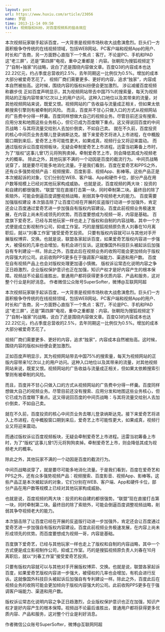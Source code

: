 ```yaml
---
layout: post
url: https://www.huxiu.com/article/23056
name: 罗超
time: 2013-11-14 09:50
title: 视频版权纠纷，对百度视频系的狙击效应
---
```

本次视频玩家联手起诉百度，一大背景是视频市场秋收大战愈演愈烈。巨头们一方面积极争夺传统的在线视频领域，包括WEB网站、PC客户端和视频App的用户、时长和广告商，另一方面野心直指下一个焦点：客厅。不论是PC、手机和PAD这“老三屏”，还是“第四屏”电视，重中之重都是：内容。张朝阳为搜狐视频定下了“自制+独家”的战略，说白了还是围绕内容做文章。百度Q3的内容成本也达22.22亿元，约占季度总营收的2.5%，去年同期这一比例仅为0.5%。增加的成本大部分被爱奇艺花了。 视频厂商们需要更多、更好的内容，追求“独家”，内容成本自然被抬高。这时候，围绕内容的版权纠纷便会更加激烈。 涉讼减缓百度视频称霸步伐 正如百度声明显示，其为视频网站带去中国75%的搜索量，每天为视频网站的正版内容带来1亿次以上的用户访问。这种入口地位以及其带来的流量，对其他视频网站来说，既爱又恨。视频网站的广告收益与流量成正相关，但如果太依赖搜索引擎则有被牵制的风险。 而且，百度并不甘心只做入口的方式从视频网站的广告费中分得一杯羹。百度同样想做大自己的视频业务。尽管目前还没有搜索、应用分发和地图这些业务核心，但它已成为百度眼下重点。这又得说回百度的中间页战略：与其将流量交给别人去加价倒卖，不如自己卖。 就在不久前，百度投资的核心中间页业务去哪儿登录纳斯达克。接下来爱奇艺将进入上市进程，在中概股窗口期到来后，爱奇艺上市可能性更大，如果成真，视频行业又将迎来震动。 而通过版权诉讼百度视频板块，无疑会牵制爱奇艺上市进程。迅雷当初筹备上市时，为了“版权”这事儿曾1万元将狗狗卖掉。牵制爱奇艺上市，则会降低其成为视频老大的概率。 除此之外，其他玩家不满的一个动因是百度的截流行为。 中间页战略说穿了，就是要尽可能多地消化流量。于是我们看到，百度在爱奇艺和PPS之外，还有众多强势视频产品：视频搜索、百度影音、视频App、影棒等。这些产品正是本次被起诉的对象，它们分别在WEB、客户端、App和硬件卡位，部分产品在用户数等规模上已经对其他玩家构成威胁。 也就是说，百度视频的两大块：投资的和自建的都很强势。“联盟”现在直接打击第一块，同时牵制第二块。最终目的除了索赔外，可能会倒逼百度调整视频战略，削弱其争夺视频老大的能力。 百度需要加强版权建设 本次狙击除了让百度已经在开展的反盗版行动进一步加强外，肯定还会让百度通过爱奇艺进一步加强自有版权内容建设。百度此前视频业务极速发展，在内容上尚未形成领先的优势。而百度要想成为视频一哥，内容是基础。 百度旗下爱奇艺，已经与其他玩家一样也走上了版权和自制的内容战略，其中一个方式便是成立影视制作公司，抑或工作室。巧的是搜狐视频原负责人刘春在10月离职后，就以“刘春工作室”接受爱奇艺投资。 只要有版权内容就可以与其他对手开展版权博弈、交换。也就是说，联盟各家起诉百度，如果爱奇艺版权内容进一步强大，被侵权的几率也会增加，有机会进行反诉。这就像国外科技巨头被起诉后加强自有专利建设一样。除此之外，百度此后在视频业务的收购可能会更加倾向于版权内容强大的公司。此前收购PPS更多在于强调客户端能力、渠道和用户数。 百度在自有视频产品上也会对版权处理更加谨小慎微。 版权诉讼常态化说明内容之争正日趋激烈，企业版权保护意识也正在加强，知识产权才是好内容产生的根本保障。视频战不论最后谁胜出，普通用户都将获得更多优质内容、产品和服务，这对整个行业是利好消息。 作者微信公众账号SuperSofter，微博@互联网阿超

本次视频玩家联手起诉百度，一大背景是视频市场秋收大战愈演愈烈。巨头们一方面积极争夺传统的在线视频领域，包括WEB网站、PC客户端和视频App的用户、时长和广告商，另一方面野心直指下一个焦点：客厅。不论是PC、手机和PAD这“老三屏”，还是“第四屏”电视，重中之重都是：内容。张朝阳为搜狐视频定下了“自制+独家”的战略，说白了还是围绕内容做文章。百度Q3的内容成本也达22.22亿元，约占季度总营收的2.5%，去年同期这一比例仅为0.5%。增加的成本大部分被爱奇艺花了。

视频厂商们需要更多、更好的内容，追求“独家”，内容成本自然被抬高。这时候，围绕内容的版权纠纷便会更加激烈。

正如百度声明显示，其为视频网站带去中国75%的搜索量，每天为视频网站的正版内容带来1亿次以上的用户访问。这种入口地位以及其带来的流量，对其他视频网站来说，既爱又恨。视频网站的广告收益与流量成正相关，但如果太依赖搜索引擎则有被牵制的风险。

而且，百度并不甘心只做入口的方式从视频网站的广告费中分得一杯羹。百度同样想做大自己的视频业务。尽管目前还没有搜索、应用分发和地图这些业务核心，但它已成为百度眼下重点。这又得说回百度的中间页战略：与其将流量交给别人去加价倒卖，不如自己卖。

就在不久前，百度投资的核心中间页业务去哪儿登录纳斯达克。接下来爱奇艺将进入上市进程，在中概股窗口期到来后，爱奇艺上市可能性更大，如果成真，视频行业又将迎来震动。

而通过版权诉讼百度视频板块，无疑会牵制爱奇艺上市进程。迅雷当初筹备上市时，为了“版权”这事儿曾1万元将狗狗卖掉。牵制爱奇艺上市，则会降低其成为视频老大的概率。

除此之外，其他玩家不满的一个动因是百度的截流行为。

中间页战略说穿了，就是要尽可能多地消化流量。于是我们看到，百度在爱奇艺和PPS之外，还有众多强势视频产品：视频搜索、百度影音、视频App、影棒等。这些产品正是本次被起诉的对象，它们分别在WEB、客户端、App和硬件卡位，部分产品在用户数等规模上已经对其他玩家构成威胁。

也就是说，百度视频的两大块：投资的和自建的都很强势。“联盟”现在直接打击第一块，同时牵制第二块。最终目的除了索赔外，可能会倒逼百度调整视频战略，削弱其争夺视频老大的能力。

本次狙击除了让百度已经在开展的反盗版行动进一步加强外，肯定还会让百度通过爱奇艺进一步加强自有版权内容建设。百度此前视频业务极速发展，在内容上尚未形成领先的优势。而百度要想成为视频一哥，内容是基础。

百度旗下爱奇艺，已经与其他玩家一样也走上了版权和自制的内容战略，其中一个方式便是成立影视制作公司，抑或工作室。巧的是搜狐视频原负责人刘春在10月离职后，就以“刘春工作室”接受爱奇艺投资。

只要有版权内容就可以与其他对手开展版权博弈、交换。也就是说，联盟各家起诉百度，如果爱奇艺版权内容进一步强大，被侵权的几率也会增加，有机会进行反诉。这就像国外科技巨头被起诉后加强自有专利建设一样。除此之外，百度此后在视频业务的收购可能会更加倾向于版权内容强大的公司。此前收购PPS更多在于强调客户端能力、渠道和用户数。

版权诉讼常态化说明内容之争正日趋激烈，企业版权保护意识也正在加强，知识产权才是好内容产生的根本保障。视频战不论最后谁胜出，普通用户都将获得更多优质内容、产品和服务，这对整个行业是利好消息。

作者微信公众账号SuperSofter，微博@互联网阿超


